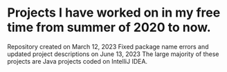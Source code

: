 # Projects I have worked on in my free time from summer of 2020 to now.
Repository created on March 12, 2023 
Fixed package name errors and updated project descriptions on June 13, 2023
The large majority of these projects are Java projects coded on IntelliJ IDEA.

